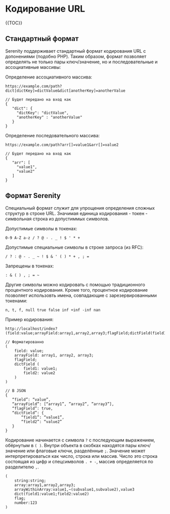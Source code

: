 # Кодирование URL

{{TOC}}

## Стандартный формат

Serenity поддерживает стандартный формат кодирования URL с допонениями (подобно PHP). Таким образом, формат позволяет определять не только пары ключ/значение, но и последовательные и ассоциативные массивы:

Определение ассоциативного массива:

```
https://example.com/path?dict[dictKey]=dictValue&dict[anotherKey]=anotherValue

// Будет передано на вход как
{
   "dict": {
     "dictKey": "dictValue",
     "anotherKey" : "anotherValue"
   }
}
```

Определение последовательного массива:

```
https://example.com/path?arr[]=value1&arr[]=value2

// Будет передано на вход как
{
   "arr": [
     "value1",
     "value2"
   ]
}
```

## Формат Serenity

Специальный формат служит для упрощения определения сложных структур в строке URL. Значимая единица кодирования - токен - символьная строка из допустиммых символов.

Допустимые символы в токенах:

```
0-9 A-Z a-z / ? @ - . _ ! $ ' * +
```

Допустимые специальные символы в строке запроса (из RFC): 

```
/ ? : @ - . _ ~ ! $ & ' ( ) * + , ; =
```

Запрещены в токенах:

```
: & ( ) , ; = ~
```

Другие символы можно кодировать с помощью традиционного процентного кодирования. Кроме того, процентное кодирование позволяет использовть имена, совпадающие с зарезервированными токенами:

```
n, t, f, null true false inf +inf -inf nan
```

Пример кодирования:

```
http://localhost/index?(field:value;arrayField:array1,array2,array3;flagField;dictField(field1:value1;field2:value2))

// Форматированно
(
	field: value;
	arrayField: array1, array2, array3;
	flagField;
	dictField (
		field1: value1;
		field2: value2
	)
)

// В JSON
{
   “field”: “value”,
   “arrayField”: [“array1”, ”array2”, ”array3”],
   “flagField”: true,
   “dictField”: {
       “field1”: “value1”,
       “field2”: “value2”
   }
}
```

Кодирование начинается с символа `?` с последующим выражением, обёрнутым в `( )`. Внутри объекта в скобках находятся пары ключ/значение или флаговые ключи, разделённые `;`. Значение может интерпретироваться как число, строка или массив. Число это строка состоящая из цифр и спецсимволов `. + -`, массив определяется по разделителю `,`.

```
(
	string:string;
	array:array1,array2,array3;
	arrayWithinArray:value1,~(subvalue1,subvalue2),value3
	dict(field1:value1;field2:value2)
	flag;
	number:123
)
```
